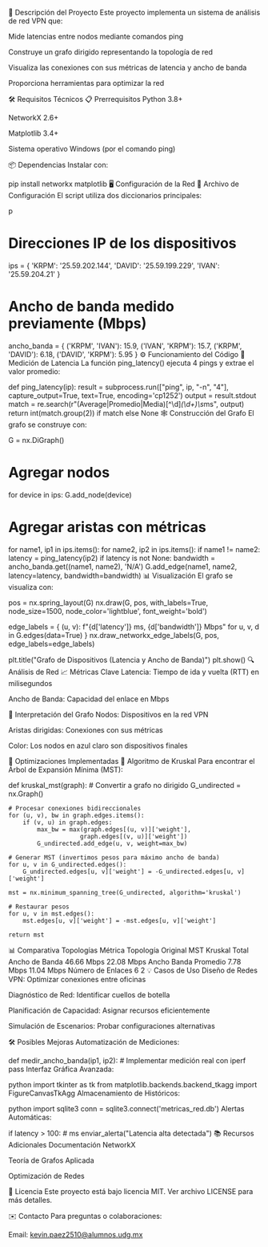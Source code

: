 📌 Descripción del Proyecto
Este proyecto implementa un sistema de análisis de red VPN que:

Mide latencias entre nodos mediante comandos ping

Construye un grafo dirigido representando la topología de red

Visualiza las conexiones con sus métricas de latencia y ancho de banda

Proporciona herramientas para optimizar la red

🛠️ Requisitos Técnicos
📋 Prerrequisitos
Python 3.8+

NetworkX 2.6+

Matplotlib 3.4+

Sistema operativo Windows (por el comando ping)

📦 Dependencias
Instalar con:


pip install networkx matplotlib
🖥️ Configuración de la Red
🔧 Archivo de Configuración
El script utiliza dos diccionarios principales:

p
# Direcciones IP de los dispositivos
ips = {
    'KRPM': '25.59.202.144',
    'DAVID': '25.59.199.229',
    'IVAN': '25.59.204.21'
}

# Ancho de banda medido previamente (Mbps)
ancho_banda = {
    ('KRPM', 'IVAN'): 15.9,
    ('IVAN', 'KRPM'): 15.7,
    ('KRPM', 'DAVID'): 6.18,
    ('DAVID', 'KRPM'): 5.95
}
⚙️ Funcionamiento del Código
📡 Medición de Latencia
La función ping_latency() ejecuta 4 pings y extrae el valor promedio:


def ping_latency(ip):
    result = subprocess.run(["ping", ip, "-n", "4"], 
                          capture_output=True, 
                          text=True, 
                          encoding='cp1252')
    output = result.stdout
    match = re.search(r"(Average|Promedio|Media)[^\d]*(\d+)\s*ms", output)
    return int(match.group(2)) if match else None
🕸️ Construcción del Grafo
El grafo se construye con:


G = nx.DiGraph()

# Agregar nodos
for device in ips:
    G.add_node(device)

# Agregar aristas con métricas
for name1, ip1 in ips.items():
    for name2, ip2 in ips.items():
        if name1 != name2:
            latency = ping_latency(ip2)
            if latency is not None:
                bandwidth = ancho_banda.get((name1, name2), 'N/A')
                G.add_edge(name1, name2, latency=latency, bandwidth=bandwidth)
📊 Visualización
El grafo se visualiza con:


pos = nx.spring_layout(G)
nx.draw(G, pos, with_labels=True, node_size=1500, 
       node_color='lightblue', font_weight='bold')

edge_labels = {
    (u, v): f"{d['latency']} ms, {d['bandwidth']} Mbps"
    for u, v, d in G.edges(data=True)
}
nx.draw_networkx_edge_labels(G, pos, edge_labels=edge_labels)

plt.title("Grafo de Dispositivos (Latencia y Ancho de Banda)")
plt.show()
🔍 Análisis de Red
📈 Métricas Clave
Latencia: Tiempo de ida y vuelta (RTT) en milisegundos

Ancho de Banda: Capacidad del enlace en Mbps

🔎 Interpretación del Grafo
Nodos: Dispositivos en la red VPN

Aristas dirigidas: Conexiones con sus métricas

Color: Los nodos en azul claro son dispositivos finales

🚀 Optimizaciones Implementadas
🔄 Algoritmo de Kruskal
Para encontrar el Árbol de Expansión Mínima (MST):


def kruskal_mst(graph):
    # Convertir a grafo no dirigido
    G_undirected = nx.Graph()
    
    # Procesar conexiones bidireccionales
    for (u, v), bw in graph.edges.items():
        if (v, u) in graph.edges:
            max_bw = max(graph.edges[(u, v)]['weight'], 
                        graph.edges[(v, u)]['weight'])
            G_undirected.add_edge(u, v, weight=max_bw)
    
    # Generar MST (invertimos pesos para máximo ancho de banda)
    for u, v in G_undirected.edges():
        G_undirected.edges[u, v]['weight'] = -G_undirected.edges[u, v]['weight']
    
    mst = nx.minimum_spanning_tree(G_undirected, algorithm='kruskal')
    
    # Restaurar pesos
    for u, v in mst.edges():
        mst.edges[u, v]['weight'] = -mst.edges[u, v]['weight']
    
    return mst
📊 Comparativa Topologías
Métrica	Topología Original	MST Kruskal
Total Ancho de Banda	46.66 Mbps	22.08 Mbps
Ancho Banda Promedio	7.78 Mbps	11.04 Mbps
Número de Enlaces	6	2
💡 Casos de Uso
Diseño de Redes VPN: Optimizar conexiones entre oficinas

Diagnóstico de Red: Identificar cuellos de botella

Planificación de Capacidad: Asignar recursos eficientemente

Simulación de Escenarios: Probar configuraciones alternativas

🛠️ Posibles Mejoras
Automatización de Mediciones:


def medir_ancho_banda(ip1, ip2):
    # Implementar medición real con iperf
    pass
Interfaz Gráfica Avanzada:

python
import tkinter as tk
from matplotlib.backends.backend_tkagg import FigureCanvasTkAgg
Almacenamiento de Históricos:

python
import sqlite3
conn = sqlite3.connect('metricas_red.db')
Alertas Automáticas:


if latency > 100:  # ms
    enviar_alerta("Latencia alta detectada")
📚 Recursos Adicionales
Documentación NetworkX

Teoría de Grafos Aplicada

Optimización de Redes

📄 Licencia
Este proyecto está bajo licencia MIT. Ver archivo LICENSE para más detalles.

✉️ Contacto
Para preguntas o colaboraciones:

Email: kevin.paez2510@alumnos.udg.mx


